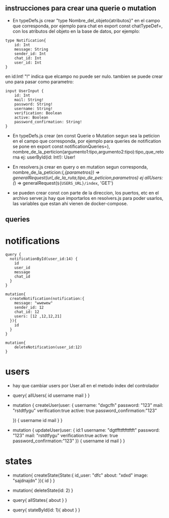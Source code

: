 ## instrucciones para crear una querie o mutation

+ En typeDefs.js crear "type Nombre_del_objeto{atributos}" en el campo que corresponda, por ejemplo para chat en export const chatTypeDef=, con los atributos del objeto en la base de datos, por ejemplo:
```
type Notification{
    id: Int
    message: String
    sender_id: Int
    chat_id: Int
    user_id: Int
}
```
en id:Int! "!" indica que elcampo no puede ser nulo.
tambien se puede crear uno para pasar como parametro:
```
input UserInput {
    id: Int
    mail: String!
    password: String!
    username: String!
    verification: Boolean
    active: Boolean
    password_confirmation: String!
}
```
+ En typeDefs.js crear (en const Querie o Mutation segun sea la peticion en el campo que corresponda, por ejemplo para queries de notification se pone en export const notificationQueries=), nombre_de_la_perticion(argumento1:tipo,argumento2:tipo):tipo_que_retorna ej: userById(id: Int!): User!


+ En resolvers.js crear en query o en mutation segun corresponda, nombre_de_la_peticion:(_,{parametros}) => generalRequest(url_de_la_ruta,tipo_de_peticion,parametros) ej
allUsers: (_) =>
		generalRequest(`${USERS_URL}/index`, 'GET')

+ se pueden crear const con parte de la direccion, los puertos, etc en el archivo server.js hay que importarlos en resolvers.js para poder usarlos, las variables que estan ahi vienen de docker-compose.


## queries

# notifications

```
query {
  notificationById(user_id:14) {
    id
    user_id
    message
    chat_id
  }
}
```
```
mutation{
  createNotification(notification:{
    message: "wwewew"
    sender_id: 12
    chat_id: 12
    users: [12 ,12,12,21]
  }){
    id
  }
}
```
```
mutation{
	deleteNotification(user_id:12)
}
```
# users

* hay que cambiar users por User.all en el metodo index del controlador
* query{
  allUsers{
    id
    username
    mail
  }
}

* mutation {
  createUser(user: {
    username: "dxgcfh"
    password: "123"
    mail: "rstdtfygu"
    verification:true
    active: true
    password_confirmation:"123"

  }) {
    username
    id
    mail
  }
}

* mutation {
  updateUser(user: {
    id:1
    username: "dgtffttftfttftft"
    password: "123"
    mail: "rstdtfygu"
    verification:true
    active: true
    password_confirmation:"123"
  }) {
    username
    id
    mail
  }
}

# states
* mutation{
  createState(State:{
    id_user: "dfc"
    about: "xdxd"
    image: "sajdnajdn"
  }){
    id
  }
}

* mutation{
   deleteState(id: 2)
  }

* query{
  allStates{
    about
  }
}

* query{
  stateById(id: 1){
    about
  }
}
